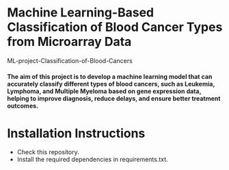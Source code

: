 # Machine Learning-Based Classification of Blood Cancer Types from Microarray Data
ML-project-Classification-of-Blood-Cancers

#### The aim of this project is to develop a machine learning model that can accurately classify different types of blood cancers, such as Leukemia, Lymphoma, and Multiple Myeloma based on gene expression data, helping to improve diagnosis, reduce delays, and ensure better treatment outcomes.

# Installation Instructions
- Check this repository.
- Install the required dependencies in requirements.txt.


